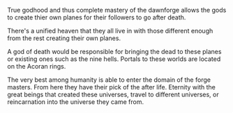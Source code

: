 True godhood and thus complete mastery of the dawnforge allows the gods to create thier own planes for their followers to go after death. 

There's a unified heaven that they all live in with those different enough from the rest creating their own planes.

A god of death would be responsible for bringing the dead to these planes or existing ones such as the nine hells. Portals to these worlds are located on the Acoran rings.

The very best among humanity is able to enter the domain of the forge masters. From here they have their pick of the after life. Eternity with the great beings that created these universes, travel to different universes, or reincarnation into the universe they came from. 